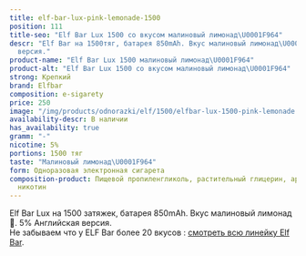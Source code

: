 ```yaml
---
title: elf-bar-lux-pink-lemonade-1500
position: 111
title-seo: "Elf Bar Lux 1500 со вкусом малиновый лимонад\U0001F964"
descr: "Elf Bar на 1500тяг, батарея 850mAh. Вкус малиновый лимонад\U0001F964. 5% Английская
  версия."
product-name: "Elf Bar Lux 1500 малиновый лимонад\U0001F964"
product-alt: "Elf Bar Lux 1500 со вкусом малиновый лимонад\U0001F964"
strong: Крепкий
brand: Elfbar
composition: e-sigarety
price: 250
image: "/img/products/odnorazki/elf/1500/elfbar-lux-1500-pink-lemonade.jpg"
availability-descr: В наличии
has_availability: true
gramm: "-"
nicotine: 5%
portions: 1500 тяг
taste: "Малиновый лимонад\U0001F964"
form: Одноразовая электронная сигарета
composition-product: Пищевой пропиленгликоль, растительный глицерин, ароматизатор,
  никотин
---
```


Elf Bar Lux на 1500 затяжек, батарея 850mAh. Вкус малиновый лимонад🥤. 5% Английская версия.<br>
Не забываем что у ELF Bar более 20 вкусов : [смотреть всю линейку Elf Bar](/elfbar).